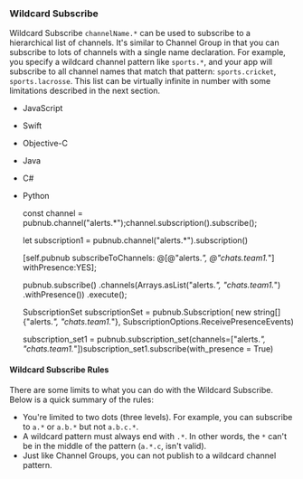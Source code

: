### Wildcard Subscribe[​](#wildcard-subscribe "Direct link to Wildcard Subscribe")

Wildcard Subscribe `channelName.*` can be used to subscribe to a hierarchical list of channels. It's similar to Channel Group in that you can subscribe to lots of channels with a single name declaration. For example, you specify a wildcard channel pattern like `sports.*`, and your app will subscribe to all channel names that match that pattern: `sports.cricket`, `sports.lacrosse`. This list can be virtually infinite in number with some limitations described in the next section.

*   JavaScript
*   Swift
*   Objective-C
*   Java
*   C#
*   Python

    const channel = pubnub.channel("alerts.*");channel.subscription().subscribe();

    let subscription1 = pubnub.channel("alerts.*").subscription()

    [self.pubnub subscribeToChannels: @[@"alerts.*", @"chats.team1.*"] withPresence:YES];

    pubnub.subscribe()  .channels(Arrays.asList("alerts.*", "chats.team1.*")  .withPresence())  .execute();

    SubscriptionSet subscriptionSet = pubnub.Subscription(    new string[] {"alerts.*", "chats.team1.*"},    SubscriptionOptions.ReceivePresenceEvents)

    subscription_set1 = pubnub.subscription_set(channels=["alerts.*", "chats.team1.*"])subscription_set1.subscribe(with_presence = True)

#### Wildcard Subscribe Rules[​](#wildcard-subscribe-rules "Direct link to Wildcard Subscribe Rules")

There are some limits to what you can do with the Wildcard Subscribe. Below is a quick summary of the rules:

*   You're limited to two dots (three levels). For example, you can subscribe to `a.*` or `a.b.*` but not `a.b.c.*`.
*   A wildcard pattern must always end with `.*`. In other words, the `*` can't be in the middle of the pattern (`a.*.c`, isn't valid).
*   Just like Channel Groups, you can not publish to a wildcard channel pattern.
